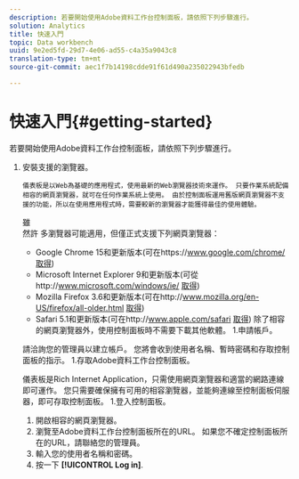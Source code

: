 ```yaml
---
description: 若要開始使用Adobe資料工作台控制面板，請依照下列步驟進行。
solution: Analytics
title: 快速入門
topic: Data workbench
uuid: 9e2ed5fd-29d7-4e06-ad55-c4a35a9043c8
translation-type: tm+mt
source-git-commit: aec1f7b14198cdde91f61d490a235022943bfedb

---
```



# 快速入門{#getting-started}

若要開始使用Adobe資料工作台控制面板，請依照下列步驟進行。

1. 安裝支援的瀏覽器。

       儀表板是以Web為基礎的應用程式，使用最新的Web瀏覽器技術來運作。 只要作業系統配備相容的網頁瀏覽器，就可在任何作業系統上使用。 由於控制面板運用舊版網頁瀏覽器不支援的功能，所以在使用應用程式時，需要較新的瀏覽器才能獲得最佳的使用體驗。
   雖     
 然許     多瀏覽器可能適用，但僅正式支援下列網頁瀏覽器：
   
   * Google Chrome 15和更新版本(可在https://www.google.com/chrome/ [取得](https://www.google.com/chrome/))
   * Microsoft Internet Explorer 9和更新版本(可從http://www.microsoft.com/windows/ie/ [取得](http://www.microsoft.com/windows/ie/))
   * Mozilla Firefox 3.6和更新版本(可在http://www.mozilla.org/en-US/firefox/all-older.html [取得](http://www.mozilla.org/en-US/firefox/all-older.html))
   * Safari 5.1和更新版本(可在http://www.apple.com/safari [取得](http://www.apple.com/safari))
   除了相容的網頁瀏覽器外，使用控制面板時不需要下載其他軟體。 1.申請帳戶。

   請洽詢您的管理員以建立帳戶。 您將會收到使用者名稱、暫時密碼和存取控制面板的指示。 1.存取Adobe資料工作台控制面板。

   儀表板是Rich Internet Application，只需使用網頁瀏覽器和適當的網路連線即可運作。 您只需要確保擁有可用的相容瀏覽器，並能夠連線至控制面板伺服器，即可存取控制面板。 1.登入控制面板。
   1. 開啟相容的網頁瀏覽器。
   1. 瀏覽至Adobe資料工作台控制面板所在的URL。 如果您不確定控制面板所在的URL，請聯絡您的管理員。
   1. 輸入您的使用者名稱和密碼。
   1. 按一下 **[!UICONTROL Log in]**.
